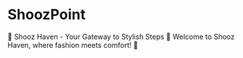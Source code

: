 # ShoozPoint
👟 Shooz Haven - Your Gateway to Stylish Steps 👠  Welcome to Shooz Haven, where fashion meets comfort! 👋
